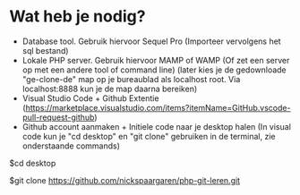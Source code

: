 # Wat heb je nodig?

- Database tool. Gebruik hiervoor Sequel Pro (Importeer vervolgens het sql bestand)
- Lokale PHP server. Gebruik hiervoor MAMP of WAMP (Of zet een server op met een andere tool of command line)
  (later kies je de gedownloade "ge-clone-de" map op je bureaublad als localhost root. Via localhost:8888 kun je de map daarna bereiken)
- Visual Studio Code + Github Extentie (https://marketplace.visualstudio.com/items?itemName=GitHub.vscode-pull-request-github)
- Github account aanmaken + Initiele code naar je desktop halen (In visual code kun je "cd desktop" en "git clone" gebruiken in de terminal, zie onderstaande commands)


$cd desktop

$git clone https://github.com/nickspaargaren/php-git-leren.git
